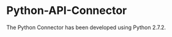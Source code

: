 Python-API-Connector
====================

The Python Connector has been developed using Python 2.7.2.